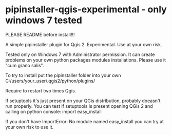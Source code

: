 pipinstaller-qgis-experimental - only windows 7 tested
=======================================================
PLEASE README before install!!!

A simple pipinstaller plugin for Qgis 2. Experimental. Use at your own risk.

Tested only on Windows 7 with Administrator permission. It can create problems on your own python packages modules installations. Please use it "cum grano salis".

To try to install put the pipinstaller folder into your own C:/users/your_user/.qgis2/python/plugins/

Require to restart two times Qgis.

If setuptools it's just present on your QGis distribution, probably doeasn't run properly.
You can test if setuptools is present opening QGis 2 and calling on python console:
import easy_install

If you don't have ImportError: No module named easy_install you can try at your own risk to use it.
